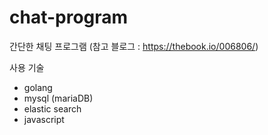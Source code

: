 # chat-program

간단한 채팅 프로그램
(참고 블로그 : https://thebook.io/006806/)

사용 기술
- golang
- mysql (mariaDB)
- elastic search
- javascript

